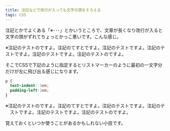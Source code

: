 ```yaml
---
title: 注記などで改行が入っても文字の頭をそろえる
tags: CSS
---
```


注記とかでよくある「※･･･」とかいうところで、文章が長くなり改行が入ると文字の頭がずれてちょっとかっこ悪いです。こんな感じ。

※注記のテストのですよ。注記のてすとですよ。注記のテストですよ。注記のテストですよ。注記のテストですよ。注記のテストのですよ。

そこでCSSで下記のように指定するとリストマーカーのように最初の一文字分だけが左に飛び出る感じになります。

```css
p {
  text-indent:-1em;
  padding-left:1em;
}
```

<p style="text-indent:-1em;padding-left:1em">
※注記のテストのですよ。注記のてすとですよ。注記のテストですよ。注記のテストですよ。注記のテストですよ。注記のテストのですよ。
</p>

覚えておくといつか使うことがあるかもしれない小技です。
